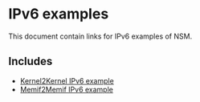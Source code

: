 # IPv6 examples

This document contain links for IPv6 examples of NSM.

## Includes

- [Kernel2Kernel IPv6 example](./Kernel2Kernel)
- [Memif2Memif IPv6 example](./Memif2Memif)
